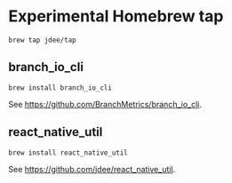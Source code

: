 # Experimental Homebrew tap

`brew tap jdee/tap`

## branch_io_cli

`brew install branch_io_cli`

See https://github.com/BranchMetrics/branch_io_cli.

## react_native_util

`brew install react_native_util`

See https://github.com/jdee/react_native_util.
